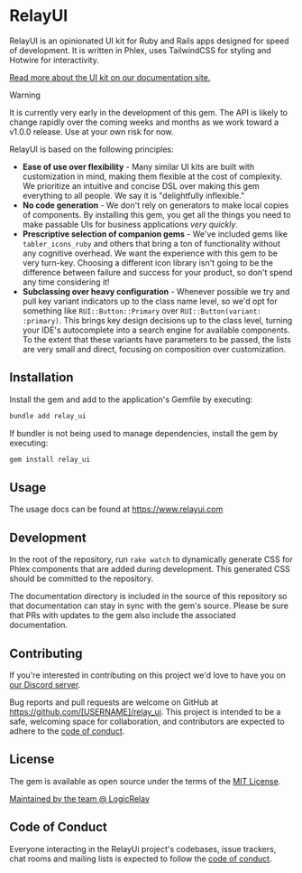 # RelayUI

RelayUI is an opinionated UI kit for Ruby and Rails apps designed for speed of development. It is written in Phlex, uses TailwindCSS for styling and Hotwire for interactivity.

[Read more about the UI kit on our documentation site.](https://www.relayui.com)

> [!WARNING]
> It is currently very early in the development of this gem. The API is likely to change rapidly over the coming weeks and months as we work toward a v1.0.0 release. Use at your own risk for now.

RelayUI is based on the following principles:
- **Ease of use over flexibility** - Many similar UI kits are built with customization in mind, making them flexible at the cost of complexity. We prioritize an intuitive and concise DSL over making this gem everything to all people. We say it is "delightfully inflexible."
- **No code generation** - We don't rely on generators to make local copies of components. By installing this gem, you get all the things you need to make passable UIs for business applications _very quickly_.
- **Prescriptive selection of companion gems** - We've included gems like `tabler_icons_ruby` and others that bring a ton of functionality without any cognitive overhead. We want the experience with this gem to be very turn-key. Choosing a different icon library isn't going to be the difference between failure and success for your product, so don't spend any time considering it!
- **Subclassing over heavy configuration** - Whenever possible we try and pull key variant indicators up to the class name level, so we'd opt for something like `RUI::Button::Primary` over `RUI::Button(variant: :primary)`. This brings key design decisions up to the class level, turning your IDE's autocomplete into a search engine for available components. To the extent that these variants have parameters to be passed, the lists are very small and direct, focusing on composition over customization.

## Installation

Install the gem and add to the application's Gemfile by executing:

```bash
bundle add relay_ui
```

If bundler is not being used to manage dependencies, install the gem by executing:

```bash
gem install relay_ui
```

## Usage

The usage docs can be found at https://www.relayui.com

## Development

In the root of the repository, run `rake watch` to dynamically generate CSS for Phlex components that are added during development. This generated CSS should be committed to the repository.

The documentation directory is included in the source of this repository so that documentation can stay in sync with the gem's source. Please be sure that PRs with updates to the gem also include the associated documentation.

## Contributing

If you're interested in contributing on this project we'd love to have you on [our Discord server](https://discord.gg/wPyvK87KFe).

Bug reports and pull requests are welcome on GitHub at https://github.com/[USERNAME]/relay_ui. This project is intended to be a safe, welcoming space for collaboration, and contributors are expected to adhere to the [code of conduct](https://github.com/[USERNAME]/relay_ui/blob/main/CODE_OF_CONDUCT.md).

## License

The gem is available as open source under the terms of the [MIT License](https://opensource.org/licenses/MIT).

[Maintained by the team @ LogicRelay](https://www.logicrelay.com/)

## Code of Conduct

Everyone interacting in the RelayUi project's codebases, issue trackers, chat rooms and mailing lists is expected to follow the [code of conduct](https://github.com/[USERNAME]/relay_ui/blob/main/CODE_OF_CONDUCT.md).
